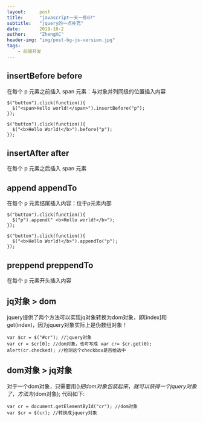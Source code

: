 ```yaml
---
layout:     post
title:      "javascript一天一练07"
subtitle:   "jquery的一点补充"
date:       2019-10-2
author:     "ZhengXC"
header-img: "img/post-bg-js-version.jpg"
tags:
    - 前端开发
---
```



## insertBefore before
在每个 p 元素之前插入 span 元素：与对象并列同级的位置插入内容
```
$("button").click(function(){
  $("<span>Hello world!</span>").insertBefore("p");
});

$("button").click(function(){
  $("<b>Hello World!</b>").before("p");
});
```

## insertAfter after
在每个 p 元素之后插入 span 元素

## append  appendTo
在每个 p 元素结尾插入内容：位于p元素内部
```
$("button").click(function(){
  $("p").append(" <b>Hello world!</b>");
});

$("button").click(function(){
  $("<b>Hello World!</b>").appendTo("p");
});
```

## preppend preppendTo
在每个 p 元素开头插入内容


## jq对象 > dom
jquery提供了两个方法可以实现jq对象转换为dom对象，即[index]和get(index)，因为jquery对象实际上是伪数组对象！

```
var $cr = $("#cr"); //jquery对象
var cr = $cr[0]; //dom对象，也可写成 var cr= $cr.get(0);
alert(cr.checked); //检测这个checkbox是否给选中
```

## dom对象 > jq对象
对于一个dom对象，只需要用$()把dom对象包装起来，就可以获得一个jquery对象了，方法为$(dom对象);
代码如下:
```
var cr = document.getElementById("cr"); //dom对象
var $cr = $(cr); //转换成jquery对象
```
















